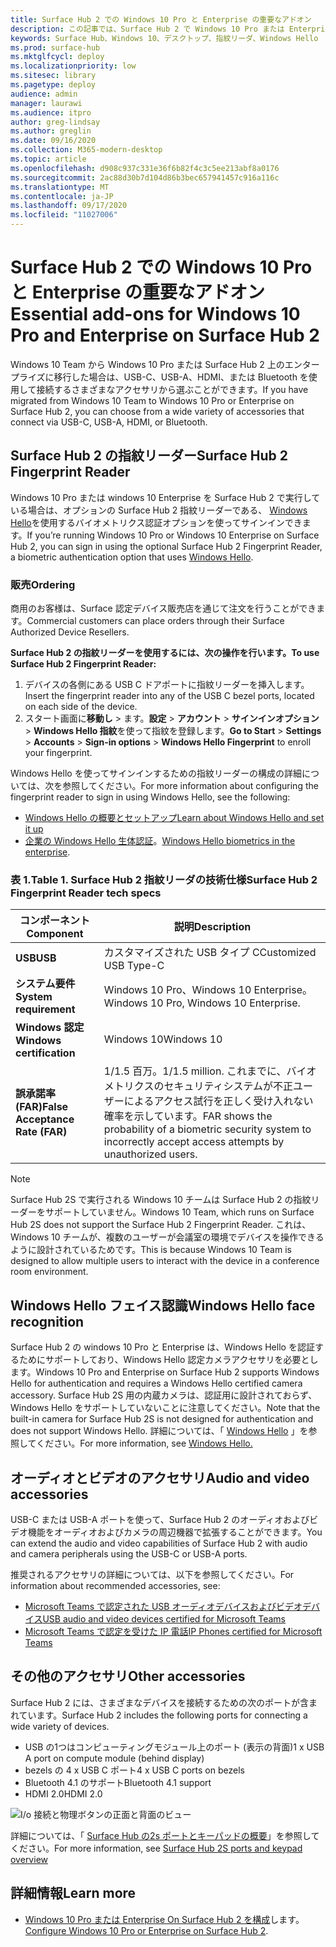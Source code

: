 ```yaml
---
title: Surface Hub 2 での Windows 10 Pro と Enterprise の重要なアドオン
description: この記事では、Surface Hub 2 で Windows 10 Pro または Enterprise で使用できるオプションのアクセサリについて説明します。
keywords: Surface Hub、Windows 10、デスクトップ、指紋リーダ、Windows Hello
ms.prod: surface-hub
ms.mktglfcycl: deploy
ms.localizationpriority: low
ms.sitesec: library
ms.pagetype: deploy
audience: admin
manager: laurawi
ms.audience: itpro
author: greg-lindsay
ms.author: greglin
ms.date: 09/16/2020
ms.collection: M365-modern-desktop
ms.topic: article
ms.openlocfilehash: d908c937c331e36f6b82f4c3c5ee213abf8a0176
ms.sourcegitcommit: 2ac88d30b7d104d86b3bec657941457c916a116c
ms.translationtype: MT
ms.contentlocale: ja-JP
ms.lasthandoff: 09/17/2020
ms.locfileid: "11027006"
---
```

# <span data-ttu-id="22535-104">Surface Hub 2 での Windows 10 Pro と Enterprise の重要なアドオン</span><span class="sxs-lookup"><span data-stu-id="22535-104">Essential add-ons for Windows 10 Pro and Enterprise on Surface Hub 2</span></span>

<span data-ttu-id="22535-105">Windows 10 Team から Windows 10 Pro または Surface Hub 2 上のエンタープライズに移行した場合は、USB-C、USB-A、HDMI、または Bluetooth を使用して接続するさまざまなアクセサリから選ぶことができます。</span><span class="sxs-lookup"><span data-stu-id="22535-105">If you have migrated from Windows 10 Team to Windows 10 Pro or Enterprise on Surface Hub 2, you can choose from a wide variety of accessories that connect via USB-C, USB-A, HDMI, or Bluetooth.</span></span> 

## <span data-ttu-id="22535-106">Surface Hub 2 の指紋リーダー</span><span class="sxs-lookup"><span data-stu-id="22535-106">Surface Hub 2 Fingerprint Reader</span></span>

<span data-ttu-id="22535-107">Windows 10 Pro または windows 10 Enterprise を Surface Hub 2 で実行している場合は、オプションの Surface Hub 2 指紋リーダーである、 [Windows Hello](https://docs.microsoft.com/windows-hardware/design/device-experiences/windows-hello)を使用するバイオメトリクス認証オプションを使ってサインインできます。</span><span class="sxs-lookup"><span data-stu-id="22535-107">If you’re running Windows 10 Pro or Windows 10 Enterprise on Surface Hub 2, you can sign in using the optional Surface Hub 2 Fingerprint Reader, a biometric authentication option that uses [Windows Hello](https://docs.microsoft.com/windows-hardware/design/device-experiences/windows-hello).</span></span>

### <span data-ttu-id="22535-108">販売</span><span class="sxs-lookup"><span data-stu-id="22535-108">Ordering</span></span>

<span data-ttu-id="22535-109">商用のお客様は、Surface 認定デバイス販売店を通じて注文を行うことができます。</span><span class="sxs-lookup"><span data-stu-id="22535-109">Commercial customers can place orders through their Surface Authorized Device Resellers.</span></span>

**<span data-ttu-id="22535-110">Surface Hub 2 の指紋リーダーを使用するには、次の操作を行います。</span><span class="sxs-lookup"><span data-stu-id="22535-110">To use Surface Hub 2 Fingerprint Reader:</span></span>**

1. <span data-ttu-id="22535-111">デバイスの各側にある USB C ドアポートに指紋リーダーを挿入します。</span><span class="sxs-lookup"><span data-stu-id="22535-111">Insert the fingerprint reader into any of the USB C bezel ports, located on each side of the device.</span></span>
2. <span data-ttu-id="22535-112">スタート画面に**移動し**  >  ます。**設定**  > **アカウント**  > **サインインオプション**  > **Windows Hello 指紋**を使って指紋を登録します。</span><span class="sxs-lookup"><span data-stu-id="22535-112">**Go to Start** > **Settings** > **Accounts** > **Sign-in options** > **Windows Hello Fingerprint** to enroll your fingerprint.</span></span>

<span data-ttu-id="22535-113">Windows Hello を使ってサインインするための指紋リーダーの構成の詳細については、次を参照してください。</span><span class="sxs-lookup"><span data-stu-id="22535-113">For more information about configuring the fingerprint reader to sign in using Windows Hello, see the following:</span></span>

- [<span data-ttu-id="22535-114">Windows Hello の概要とセットアップ</span><span class="sxs-lookup"><span data-stu-id="22535-114">Learn about Windows Hello and set it up</span></span>](https://support.microsoft.com/help/4028017/windows-learn-about-windows-hello-and-set-it-up)
- <span data-ttu-id="22535-115">[企業の Windows Hello 生体認証](https://docs.microsoft.com/windows/security/identity-protection/hello-for-business/hello-biometrics-in-enterprise)。</span><span class="sxs-lookup"><span data-stu-id="22535-115">[Windows Hello biometrics in the enterprise](https://docs.microsoft.com/windows/security/identity-protection/hello-for-business/hello-biometrics-in-enterprise).</span></span>

  
### <span data-ttu-id="22535-116">表 1.</span><span class="sxs-lookup"><span data-stu-id="22535-116">Table 1.</span></span> <span data-ttu-id="22535-117">Surface Hub 2 指紋リーダの技術仕様</span><span class="sxs-lookup"><span data-stu-id="22535-117">Surface Hub 2 Fingerprint Reader tech specs</span></span>


| <span data-ttu-id="22535-118">コンポーネント</span><span class="sxs-lookup"><span data-stu-id="22535-118">Component</span></span>                       | <span data-ttu-id="22535-119">説明</span><span class="sxs-lookup"><span data-stu-id="22535-119">Description</span></span>                                                                                                                          |
| ------------------------------- | ------------------------------------------------------------------------------------------------------------------------------------ |
| **<span data-ttu-id="22535-120">USB</span><span class="sxs-lookup"><span data-stu-id="22535-120">USB</span></span>**                         | <span data-ttu-id="22535-121">カスタマイズされた USB タイプ C</span><span class="sxs-lookup"><span data-stu-id="22535-121">Customized USB Type-C</span></span>                                                                                                           |
| **<span data-ttu-id="22535-122">システム要件</span><span class="sxs-lookup"><span data-stu-id="22535-122">System requirement</span></span>**          | <span data-ttu-id="22535-123">Windows 10 Pro、Windows 10 Enterprise。</span><span class="sxs-lookup"><span data-stu-id="22535-123">Windows 10 Pro, Windows 10 Enterprise.</span></span>                                                                                               |
| **<span data-ttu-id="22535-124">Windows 認定</span><span class="sxs-lookup"><span data-stu-id="22535-124">Windows certification</span></span>**       | <span data-ttu-id="22535-125">Windows 10</span><span class="sxs-lookup"><span data-stu-id="22535-125">Windows 10</span></span>                                                                                                                           |
| **<span data-ttu-id="22535-126">誤承諾率 (FAR)</span><span class="sxs-lookup"><span data-stu-id="22535-126">False Acceptance Rate (FAR)</span></span>** | <span data-ttu-id="22535-127">1/1.5 百万。</span><span class="sxs-lookup"><span data-stu-id="22535-127">1/1.5 million.</span></span> <span data-ttu-id="22535-128">これまでに、バイオメトリクスのセキュリティシステムが不正ユーザーによるアクセス試行を正しく受け入れない確率を示しています。</span><span class="sxs-lookup"><span data-stu-id="22535-128">FAR shows the probability of a biometric security system to incorrectly accept access attempts by unauthorized users.</span></span> |


> [!NOTE]
> <span data-ttu-id="22535-129">Surface Hub 2S で実行される Windows 10 チームは Surface Hub 2 の指紋リーダーをサポートしていません。</span><span class="sxs-lookup"><span data-stu-id="22535-129">Windows 10 Team, which runs on Surface Hub 2S does not support the Surface Hub 2 Fingerprint Reader.</span></span> <span data-ttu-id="22535-130">これは、Windows 10 チームが、複数のユーザーが会議室の環境でデバイスを操作できるように設計されているためです。</span><span class="sxs-lookup"><span data-stu-id="22535-130">This is because Windows 10 Team is designed to allow multiple users to interact with the device in a conference room environment.</span></span> 
 
## <span data-ttu-id="22535-131">Windows Hello フェイス認識</span><span class="sxs-lookup"><span data-stu-id="22535-131">Windows Hello face recognition</span></span>

<span data-ttu-id="22535-132">Surface Hub 2 の windows 10 Pro と Enterprise は、Windows Hello を認証するためにサポートしており、Windows Hello 認定カメラアクセサリを必要とします。</span><span class="sxs-lookup"><span data-stu-id="22535-132">Windows 10 Pro and Enterprise on Surface Hub 2 supports Windows Hello for authentication and requires a Windows Hello certified camera accessory.</span></span> <span data-ttu-id="22535-133">Surface Hub 2S 用の内蔵カメラは、認証用に設計されておらず、Windows Hello をサポートしていないことに注意してください。</span><span class="sxs-lookup"><span data-stu-id="22535-133">Note that the built-in camera for Surface Hub 2S is not designed for authentication and does not support Windows Hello.</span></span> <span data-ttu-id="22535-134">詳細については、「 [Windows Hello](https://docs.microsoft.com/windows-hardware/design/device-experiences/windows-hello) 」を参照してください。</span><span class="sxs-lookup"><span data-stu-id="22535-134">For more information, see [Windows Hello.](https://docs.microsoft.com/windows-hardware/design/device-experiences/windows-hello)</span></span>


## <span data-ttu-id="22535-135">オーディオとビデオのアクセサリ</span><span class="sxs-lookup"><span data-stu-id="22535-135">Audio and video accessories</span></span>

<span data-ttu-id="22535-136">USB-C または USB-A ポートを使って、Surface Hub 2 のオーディオおよびビデオ機能をオーディオおよびカメラの周辺機器で拡張することができます。</span><span class="sxs-lookup"><span data-stu-id="22535-136">You can extend the audio and video capabilities of Surface Hub 2 with audio and camera peripherals using the USB-C or USB-A ports.</span></span>

<span data-ttu-id="22535-137">推奨されるアクセサリの詳細については、以下を参照してください。</span><span class="sxs-lookup"><span data-stu-id="22535-137">For information about recommended accessories, see:</span></span>

- [<span data-ttu-id="22535-138">Microsoft Teams で認定された USB オーディオデバイスおよびビデオデバイス</span><span class="sxs-lookup"><span data-stu-id="22535-138">USB audio and video devices certified for Microsoft Teams</span></span>](https://docs.microsoft.com/microsoftteams/devices/usb-devices)
- [<span data-ttu-id="22535-139">Microsoft Teams で認定を受けた IP 電話</span><span class="sxs-lookup"><span data-stu-id="22535-139">IP Phones certified for Microsoft Teams</span></span>](https://docs.microsoft.com/microsoftteams/devices/teams-ip-phones)



## <span data-ttu-id="22535-140">その他のアクセサリ</span><span class="sxs-lookup"><span data-stu-id="22535-140">Other accessories</span></span>
<span data-ttu-id="22535-141">Surface Hub 2 には、さまざまなデバイスを接続するための次のポートが含まれています。</span><span class="sxs-lookup"><span data-stu-id="22535-141">Surface Hub 2 includes the following ports for connecting a wide variety of devices.</span></span> 

- <span data-ttu-id="22535-142">USB の1つはコンピューティングモジュール上のポート (表示の背面)</span><span class="sxs-lookup"><span data-stu-id="22535-142">1 x USB A port on compute module (behind display)</span></span>
- <span data-ttu-id="22535-143">bezels の 4 x USB C ポート</span><span class="sxs-lookup"><span data-stu-id="22535-143">4 x USB C ports on bezels</span></span>
- <span data-ttu-id="22535-144">Bluetooth 4.1 のサポート</span><span class="sxs-lookup"><span data-stu-id="22535-144">Bluetooth 4.1 support</span></span>
- <span data-ttu-id="22535-145">HDMI 2.0</span><span class="sxs-lookup"><span data-stu-id="22535-145">HDMI 2.0</span></span>

 ![I/o 接続と物理ボタンの正面と背面のビュー](images/hub2s-schematic.png)

<span data-ttu-id="22535-147">詳細については、「 [Surface Hub の2s ポートとキーパッドの概要](surface-hub-2s-port-keypad-overview.md)」を参照してください。</span><span class="sxs-lookup"><span data-stu-id="22535-147">For more information, see [Surface Hub 2S ports and keypad overview](surface-hub-2s-port-keypad-overview.md)</span></span>


## <span data-ttu-id="22535-148">詳細情報</span><span class="sxs-lookup"><span data-stu-id="22535-148">Learn more</span></span>

- <span data-ttu-id="22535-149">[Windows 10 Pro または Enterprise On Surface Hub 2 を構成](surface-hub-2-post-install.md)します。</span><span class="sxs-lookup"><span data-stu-id="22535-149">[Configure Windows 10 Pro or Enterprise on Surface Hub 2](surface-hub-2-post-install.md).</span></span>